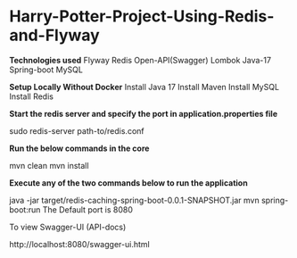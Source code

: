 # Harry-Potter-Project-Using-Redis-and-Flyway
**Technologies used**
Flyway
Redis
Open-API(Swagger)
Lombok
Java-17
Spring-boot
MySQL


**Setup Locally Without Docker**
Install Java 17
Install Maven
Install MySQL
Install Redis

**Start the redis server and specify the port in application.properties file**

sudo redis-server path-to/redis.conf

**Run the below commands in the core**

mvn clean
mvn install

**Execute any of the two commands below to run the application**

java -jar target/redis-caching-spring-boot-0.0.1-SNAPSHOT.jar
mvn spring-boot:run
The Default port is 8080 

To view Swagger-UI (API-docs)

http://localhost:8080/swagger-ui.html
